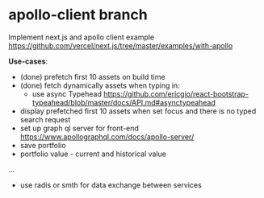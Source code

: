 # apollo-client branch

Implement next.js and apollo client example https://github.com/vercel/next.js/tree/master/examples/with-apollo

**Use-cases**:
- (done) prefetch first 10 assets on build time
- (done) fetch dynamically assets when typing in:
    - use async Typehead https://github.com/ericgio/react-bootstrap-typeahead/blob/master/docs/API.md#asynctypeahead
- display prefetched first 10 assets when set focus and there is no typed search request
- set up graph ql server for front-end https://www.apollographql.com/docs/apollo-server/ 
- save portfolio
- portfolio value - current and historical value 
 
... 
- use radis or smth for data exchange between services   
    
   

 
    


